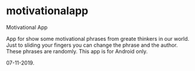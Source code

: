 # motivationalapp

Motivational App

App for show some motivational phrases from greate thinkers in our world.
Just to sliding your fingers you can change the phrase and the author.
These phrases are randomly.
This app is for Android only.

07-11-2019.
